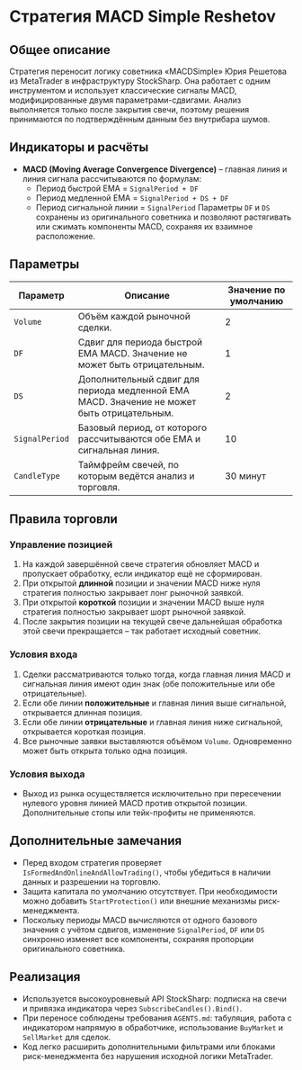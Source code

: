# Стратегия MACD Simple Reshetov

## Общее описание
Стратегия переносит логику советника «MACDSimple» Юрия Решетова из MetaTrader в инфраструктуру StockSharp. Она работает с одним инструментом и использует классические сигналы MACD, модифицированные двумя параметрами-сдвигами. Анализ выполняется только после закрытия свечи, поэтому решения принимаются по подтверждённым данным без внутрибара шумов.

## Индикаторы и расчёты
- **MACD (Moving Average Convergence Divergence)** – главная линия и линия сигнала рассчитываются по формулам:
  - Период быстрой EMA = `SignalPeriod + DF`
  - Период медленной EMA = `SignalPeriod + DS + DF`
  - Период сигнальной линии = `SignalPeriod`
Параметры `DF` и `DS` сохранены из оригинального советника и позволяют растягивать или сжимать компоненты MACD, сохраняя их взаимное расположение.

## Параметры
| Параметр | Описание | Значение по умолчанию |
| -------- | -------- | --------------------- |
| `Volume` | Объём каждой рыночной сделки. | 2 |
| `DF` | Сдвиг для периода быстрой EMA MACD. Значение не может быть отрицательным. | 1 |
| `DS` | Дополнительный сдвиг для периода медленной EMA MACD. Значение не может быть отрицательным. | 2 |
| `SignalPeriod` | Базовый период, от которого рассчитываются обе EMA и сигнальная линия. | 10 |
| `CandleType` | Таймфрейм свечей, по которым ведётся анализ и торговля. | 30 минут |

## Правила торговли
### Управление позицией
1. На каждой завершённой свече стратегия обновляет MACD и пропускает обработку, если индикатор ещё не сформирован.
2. При открытой **длинной** позиции и значении MACD ниже нуля стратегия полностью закрывает лонг рыночной заявкой.
3. При открытой **короткой** позиции и значении MACD выше нуля стратегия полностью закрывает шорт рыночной заявкой.
4. После закрытия позиции на текущей свече дальнейшая обработка этой свечи прекращается – так работает исходный советник.

### Условия входа
1. Сделки рассматриваются только тогда, когда главная линия MACD и сигнальная линия имеют один знак (обе положительные или обе отрицательные).
2. Если обе линии **положительные** и главная линия выше сигнальной, открывается длинная позиция.
3. Если обе линии **отрицательные** и главная линия ниже сигнальной, открывается короткая позиция.
4. Все рыночные заявки выставляются объёмом `Volume`. Одновременно может быть открыта только одна позиция.

### Условия выхода
- Выход из рынка осуществляется исключительно при пересечении нулевого уровня линией MACD против открытой позиции. Дополнительные стопы или тейк-профиты не применяются.

## Дополнительные замечания
- Перед входом стратегия проверяет `IsFormedAndOnlineAndAllowTrading()`, чтобы убедиться в наличии данных и разрешении на торговлю.
- Защита капитала по умолчанию отсутствует. При необходимости можно добавить `StartProtection()` или внешние механизмы риск-менеджмента.
- Поскольку периоды MACD вычисляются от одного базового значения с учётом сдвигов, изменение `SignalPeriod`, `DF` или `DS` синхронно изменяет все компоненты, сохраняя пропорции оригинального советника.

## Реализация
- Используется высокоуровневый API StockSharp: подписка на свечи и привязка индикатора через `SubscribeCandles().Bind()`.
- При переносе соблюдены требования `AGENTS.md`: табуляция, работа с индикатором напрямую в обработчике, использование `BuyMarket` и `SellMarket` для сделок.
- Код легко расширить дополнительными фильтрами или блоками риск-менеджмента без нарушения исходной логики MetaTrader.
